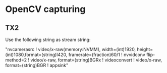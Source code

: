 # OpenCV capturing

## TX2
Use the following string as stream string:

"nvcamerasrc ! video/x-raw(memory:NVMM), width=(int)1920, height=(int)1080,format=(string)I420, framerate=(fraction)60/1 ! nvvidconv flip-method=2 ! video/x-raw, format=(string)BGRx ! videoconvert ! video/x-raw, format=(string)BGR ! appsink"
